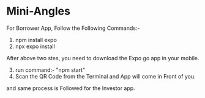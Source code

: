 # Mini-Angles

For Borrower App, Follow the Following Commands:-

1) npm install expo
2) npx expo install
 
After above two stes, you need to download the Expo go app in your mobile.

3) run command:- "npm start"
4)  Scan the QR Code from the Terminal and App will come in Front of you.


and same process is Followed for the Investor app.
